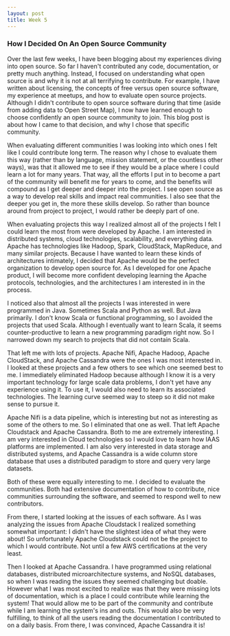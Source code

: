 ```yaml
---
layout: post
title: Week 5
---
```

### How I Decided On An Open Source Community

Over the last few weeks, I have been blogging about my experiences diving into open source. So far I haven't contributed any code, documentation, or pretty much anything. Instead, I focused on understanding what open source is and why it is not at all terrifying to contribute. For example, I have written about licensing, the concepts of free versus open source software, my experience at meetups, and how to evaluate open source projects. Although I didn't contribute to open source software during that time (aside from adding data to Open Street Map), I now have learned enough to choose confidently an open source community to join. This blog post is about how I came to that decision, and why I chose that specific community.

When evaluating different communities  I was looking into which ones I felt like I could contribute long term. The reason why I chose to evaluate them this way (rather than by language, mission statement, or the countless other ways),  was that it allowed me to see if they would be a place where I could learn a lot for many years. That way, all the efforts I put in to become a part of the community will benefit me for years to come, and the benefits will compound as I get deeper and deeper into the project. I see open source as a way to develop real skills and impact real communities. I also see that the deeper you get in, the more these skills develop. So rather than bounce around from project to project, I would rather be deeply part of one.

When evaluating projects this way I realized almost all of the projects I felt I could learn the most from were developed by Apache. I am interested in distributed systems, cloud technologies, scalability, and everything data. Apache has technologies like Hadoop, Spark, CloudStack, MapReduce, and many similar projects. Because I have wanted to learn these kinds of architectures intimately, I decided that Apache would be the perfect organization to develop open source for. As I developed for one Apache product, I will become more confident developing learning the Apache protocols, technologies, and the architectures I am interested in in the process.

I noticed also that almost all the projects I was interested in were programmed in Java. Sometimes Scala and Python as well. But Java primarily. I don't know Scala or functional programming, so I avoided the projects that used Scala. Although I eventually want to learn Scala, it seems counter-productive to learn a new programming paradigm right now. So I narrowed down my search to projects that did not contain Scala.

That left me with lots of projects. Apache Nifi, Apache Hadoop, Apache CloudStack, and Apache Cassandra were the ones I was most interested in. I looked at these projects and a few others to see which one seemed best to me. I immediately eliminated Hadoop because although I know it is a very important technology for large scale data problems, I don't yet have any experience using it. To use it, I would also need to learn its associated technologies. The learning curve seemed way to steep so it did not make sense to pursue it.

 Apache Nifi is a data pipeline, which is interesting but not as interesting as some of the others to me. So I eliminated that one as well. That left Apache Cloudstack and Apache Cassandra. Both to me are extremely interesting. I am very interested in Cloud technologies so I would love to learn how IAAS platforms are implemented. I am also very interested in data storage and distributed systems, and Apache Cassandra is a wide column store database that uses a distributed paradigm to store and query very large datasets.

Both of these were equally interesting to me. I decided to evaluate the communities. Both had extensive documentation of how to contribute, nice communities surrounding the software, and seemed to respond well to new contributors. 

From there, I started looking at the issues of each software. As I was analyzing the issues from Apache Cloudstack I realized something somewhat important: I didn't have the slightest idea of what they were about! So unfortunately Apache Cloudstack could not be the project to which I would contribute. Not until a few AWS certifications at the very least.

Then I looked at Apache Cassandra. I have programmed using relational databases, distributed microarchitecture systems, and NoSQL databases, so when I was reading the issues they seemed challenging but doable. However what I was most excited to realize was that they were missing lots of documentation, which is a place I could contribute while learning the system! That would allow me to be part of the community and contribute while I am learning the system's ins and outs. This would also be very fulfilling, to think of all the users reading the documentation I contributed to on a daily basis.  From there, I was convinced, Apache Cassandra it is!
